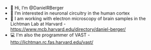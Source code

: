 - 👋 Hi, I’m @DanielRBerger
- :brain: I’m interested in neuronal circuitry in the human cortex
- :microscope: I am working with electron microscopy of brain samples in the Lichtman Lab at Harvard - https://www.mcb.harvard.edu/directory/daniel-berger/
- :computer: I'm also the programmer of VAST - http://lichtman.rc.fas.harvard.edu/vast/

<!---
DanielRBerger/DanielRBerger is a ✨ special ✨ repository because its `README.md` (this file) appears on your GitHub profile.
You can click the Preview link to take a look at your changes.
--->
